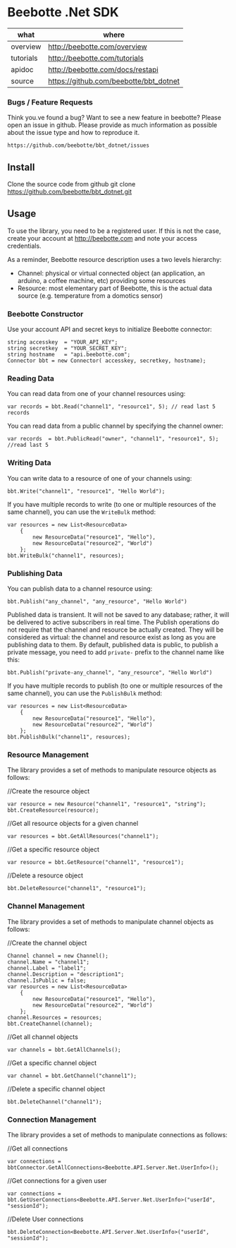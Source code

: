 Beebotte .Net SDK
===================

| what          | where                                  |
|---------------|----------------------------------------|
| overview      | http://beebotte.com/overview           |
| tutorials     | http://beebotte.com/tutorials          |
| apidoc        | http://beebotte.com/docs/restapi       |
| source        | https://github.com/beebotte/bbt_dotnet |

### Bugs / Feature Requests

Think you.ve found a bug? Want to see a new feature in beebotte? Please open an
issue in github. Please provide as much information as possible about the issue type and how to reproduce it.

    https://github.com/beebotte/bbt_dotnet/issues
    
## Install

Clone the source code from github
    git clone https://github.com/beebotte/bbt_dotnet.git
  
## Usage
To use the library, you need to be a registered user. If this is not the case, create your account at <http://beebotte.com> and note your access credentials.

As a reminder, Beebotte resource description uses a two levels hierarchy:

* Channel: physical or virtual connected object (an application, an arduino, a coffee machine, etc) providing some resources
* Resource: most elementary part of Beebotte, this is the actual data source (e.g. temperature from a domotics sensor)
  
### Beebotte Constructor
Use your account API and secret keys to initialize Beebotte connector:

    string accesskey  = "YOUR_API_KEY";
    string secretkey  = "YOUR_SECRET_KEY";
    string hostname   = "api.beebotte.com";
    Connector bbt = new Connector( accesskey, secretkey, hostname);
    
### Reading Data
You can read data from one of your channel resources using:

    var records = bbt.Read("channel1", "resource1", 5); // read last 5 records
    
You can read data from a public channel by specifying the channel owner:

    var records  = bbt.PublicRead("owner", "channel1", "resource1", 5); //read last 5 
    
### Writing Data
You can write data to a resource of one of your channels using:

    bbt.Write("channel1", "resource1", "Hello World");
   
If you have multiple records to write (to one or multiple resources of the same channel), you can use the `WriteBulk` method:

    var resources = new List<ResourceData>
        {
            new ResourceData("resource1", "Hello"),
            new ResourceData("resource2", "World")
        };
    bbt.WriteBulk("channel1", resources);

### Publishing Data
You can publish data to a channel resource using:

    bbt.Publish("any_channel", "any_resource", "Hello World")

Published data is transient. It will not be saved to any database; rather, it will be delivered to active subscribers in real time. 
The Publish operations do not require that the channel and resource be actually created. 
They will be considered as virtual: the channel and resource exist as long as you are publishing data to them. 
By default, published data is public, to publish a private message, you need to add `private-` prefix to the channel name like this:

    bbt.Publish("private-any_channel", "any_resource", "Hello World")

If you have multiple records to publish (to one or multiple resources of the same channel), you can use the `PublishBulk` method:

    var resources = new List<ResourceData>
        {
            new ResourceData("resource1", "Hello"),
            new ResourceData("resource2", "World")
        };
    bbt.PublishBulk("channel1", resources);

### Resource Management
The library provides a set of methods to manipulate resource objects as follows:

//Create the resource object

    var resource = new Resource("channel1", "resource1", "string");
    bbt.CreateResource(resource);    

//Get all resource objects for a given channel

    var resources = bbt.GetAllResources("channel1");
    
//Get a specific resource object

    var resource = bbt.GetResource("channel1", "resource1");
    
//Delete a resource object

    bbt.DeleteResource("channel1", "resource1");

### Channel Management
The library provides a set of methods to manipulate channel objects as follows:

//Create the channel object

    Channel channel = new Channel();
    channel.Name = "channel1";
    channel.Label = "label1";
    channel.Description = "description1";
    channel.IsPublic = false;
    var resources = new List<ResourceData>
        {
            new ResourceData("resource1", "Hello"),
            new ResourceData("resource2", "World")
        };
    channel.Resources = resources;
    bbt.CreateChannel(channel);

//Get all channel objects

    var channels = bbt.GetAllChannels();

//Get a specific channel object

    var channel = bbt.GetChannel("channel1");

//Delete a specific channel object

    bbt.DeleteChannel("channel1");

### Connection Management
The library provides a set of methods to manipulate connections as follows:

//Get all connections

    var connections = bbtConnector.GetAllConnections<Beebotte.API.Server.Net.UserInfo>();

//Get connections for a given user

    var connections = bbt.GetUserConnections<Beebotte.API.Server.Net.UserInfo>("userId", "sessionId");

//Delete User connections

    bbt.DeleteConnection<Beebotte.API.Server.Net.UserInfo>("userId", "sessionId");

